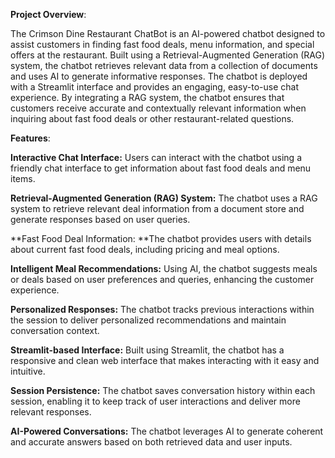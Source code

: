 **Project Overview**:

The Crimson Dine Restaurant ChatBot is an AI-powered chatbot designed to assist customers in finding fast food deals, menu information, and special offers at the restaurant. Built using a Retrieval-Augmented Generation (RAG) system, the chatbot retrieves relevant data from a collection of documents and uses AI to generate informative responses.
The chatbot is deployed with a Streamlit interface and provides an engaging, easy-to-use chat experience. By integrating a RAG system, the chatbot ensures that customers receive accurate and contextually relevant information when inquiring about fast food deals or other restaurant-related questions.

**Features**:

**Interactive Chat Interface:** Users can interact with the chatbot using a friendly chat interface to get information about fast food deals and menu items.

**Retrieval-Augmented Generation (RAG) System:** The chatbot uses a RAG system to retrieve relevant deal information from a document store and generate responses based on user queries.

**Fast Food Deal Information: **The chatbot provides users with details about current fast food deals, including pricing and meal options.

**Intelligent Meal Recommendations:** Using AI, the chatbot suggests meals or deals based on user preferences and queries, enhancing the customer experience.

**Personalized Responses:** The chatbot tracks previous interactions within the session to deliver personalized recommendations and maintain conversation context.

**Streamlit-based Interface:** Built using Streamlit, the chatbot has a responsive and clean web interface that makes interacting with it easy and intuitive.

**Session Persistence:** The chatbot saves conversation history within each session, enabling it to keep track of user interactions and deliver more relevant responses.

**AI-Powered Conversations:** The chatbot leverages AI to generate coherent and accurate answers based on both retrieved data and user inputs.
